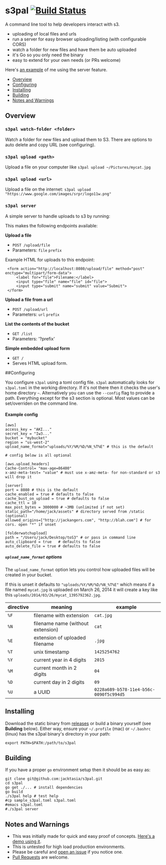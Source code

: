 s3pal [![Build Status](https://travis-ci.org/jacktasia/s3pal.svg?branch=master)](https://travis-ci.org/jacktasia/s3pal)
========


A command line tool to help developers interact with s3.

* uploading of local files and urls
* run a server for easy browser uploading/listing (with configurable CORS)
* watch a folder for new files and have them be auto uploaded
* it's Go so you only need the binary
* easy to extend for your own needs (or PRs welcome)

Here's [an example](http://jackangers.com/imgix-wall) of me using the server feature.

* [Overview](#overview)
* [Configuring](#configuring)
* [Installing](#installing)
* [Building](#building)
* [Notes and Warnings](#notes_warnings)


<a name="overview"></a>
## Overview


### `s3pal watch-folder <folder>`

Watch a folder for new files and upload them to S3. There are options to auto delete and copy URL (see configuring).

### `s3pal upload <path>`

Upload a file on your computer like `s3pal upload ~/Pictures/mycat.jpg`

### `s3pal upload <url>`

Upload a file on the internet: `s3pal upload "https://www.google.com/images/srpr/logo11w.png"`

### `s3pal server`

A simple server to handle uploads to s3 by running:

This makes the following endpoints available:

**Upload a file**
* `POST /upload/file`
* Parameters: `file` `prefix`

Example HTML for uploads to this endpoint:

	 <form action="http://localhost:8080/upload/file" method="post" enctype="multipart/form-data">
		 <label for="file">Filename:</label>
		 <input type="file" name="file" id="file">
		 <input type="submit" name="submit" value="Submit">
	 </form>

**Upload a file from a url**
* `POST /upload/url`
* Parameters: `url` `prefix`

**List the contents of the bucket**
* `GET /list`
* Parameters: '?prefix'

**Simple embedded upload form**
* `GET /`
* Serves HTML upload form.



<a name="configuring"></a>
##Configuring

You configure `s3pal` using a toml config file. `s3pal` automatically looks for `s3pal.toml` in the working directory. If it's not there then it checks the user's home directory `~`. Alternatively you can use the `--config` flag to provide a path. Everything except for the s3 section is optional. Most values can be set/overriden on the command line.

#### Example config
	[aws]
	access_key = "AKI..."
	secret_key = "Iw3..."
	bucket = "mybucket"
	region = "us-west-2"
	upload_name_format="uploads/%Y/%M/%D/%N_%T%E" # this is the default

	# config below is all optional

	[aws.upload_headers]
	Cache-Control= "max-age=86400"
	x-amz-meta-test= "value" # must use x-amz-meta- for non-standard or s3 will drop it

	[server]
	port = 8080 # this is the default
	cache_enabled = true # defaults to false
	cache_bust_on_upload = true # defaults to false
	cache_ttl = 10
	max_post_bytes = 3000000 # ~3MB (unlimited if not set)
	static_path="/home/jack/assets" # directory served from /static (optional)
	allowed_origins=["http://jackangers.com", "http://blah.com"] # for cors. open "*" if unset

	[folderwatchupload]
	path = "/Users/jack/Desktop/toS3" # or pass in command line
	auto_clipboard = true   # defaults to false
	auto_delete_file = true # defaults to false

##### `upload_name_format` options

The `upload_name_format` option lets you control how uploaded files will be created in your bucket.

If this is unset it defaults to `"uploads/%Y/%M/%D/%N_%T%E"` which means if a file named `mycat.jpg` is uploaded on March 26, 2014 it will create a key like this `uploads/2014/03/26/mycat_1395792362.jpg`.

| directive   | meaning  | example  |
|---|---|---|
| `%F` | filename with extension | `cat.jpg` |
| `%N` | filename name (without extension) | `cat` |
| `%E` | extension of uploaded filename  | `.jpg` |
|`%T` | unix timestamp | `1425254762` |
|`%Y` | current year in 4 digits | `2015` |
|`%M` | current month in 2 digits | `04` |
|`%D` | current day in 2 digits | `09` |
|`%U` | a UUID | `0228a689-b578-11e4-b56c-0090f5c994d5` |

<a name="installing"></a>
## Installing

Download the static binary from [releases](https://github.com/jacktasia/s3pal/releases) or build a binary yourself (see **Building** below). Either way, ensure your `~/.profile` (mac) or `~/.bashrc` (linux) has the s3pal binary's directory in your path:

    export PATH=$PATH:/path/to/s3pal


<a name="building"></a>
## Building

If you have a proper `go` environment setup then it should be as easy as:

    git clone git@github.com:jacktasia/s3pal.git
    cd s3pal
	go get ./... # install dependencies
	go build
	./s3pal help # test help
	#cp sample_s3pal.toml s3pal.toml
	#emacs s3pal.toml
	#./s3pal server

<a name="notes_warnings"></a>
## Notes and Warnings

* This was initially made for quick and easy proof of concepts. [Here's a demo using it](http://jackangers.com/imgix-wall).
* This is untested for high load production environments.
* Please be careful and [open an issue](https://github.com/jacktasia/s3pal/issues) if you notice one.
* [Pull Requests](https://github.com/jacktasia/s3pal/pulls) are welcome.
